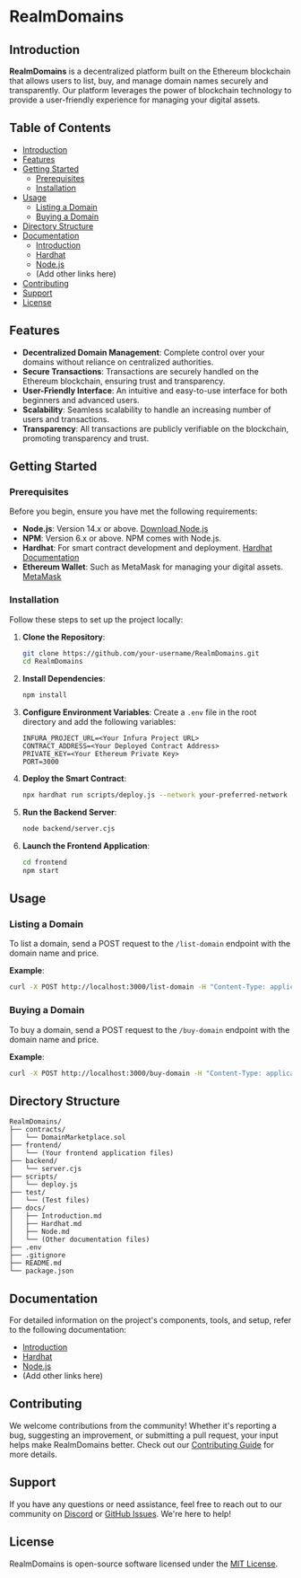# RealmDomains
 
## Introduction

**RealmDomains** is a decentralized platform built on the Ethereum blockchain that allows users to list, buy, and manage domain names securely and transparently. Our platform leverages the power of blockchain technology to provide a user-friendly experience for managing your digital assets.

## Table of Contents

- [Introduction](#introduction)
- [Features](#features)
- [Getting Started](#getting-started)
  - [Prerequisites](#prerequisites)
  - [Installation](#installation)
- [Usage](#usage)
  - [Listing a Domain](#listing-a-domain)
  - [Buying a Domain](#buying-a-domain)
- [Directory Structure](#directory-structure)
- [Documentation](#documentation)
  - [Introduction](docs/Introduction.md)
  - [Hardhat](docs/Hardhat.md)
  - [Node.js](docs/Node.md)
  - (Add other links here)
- [Contributing](#contributing)
- [Support](#support)
- [License](#license)

## Features

- **Decentralized Domain Management**: Complete control over your domains without reliance on centralized authorities.
- **Secure Transactions**: Transactions are securely handled on the Ethereum blockchain, ensuring trust and transparency.
- **User-Friendly Interface**: An intuitive and easy-to-use interface for both beginners and advanced users.
- **Scalability**: Seamless scalability to handle an increasing number of users and transactions.
- **Transparency**: All transactions are publicly verifiable on the blockchain, promoting transparency and trust.

## Getting Started

### Prerequisites

Before you begin, ensure you have met the following requirements:

- **Node.js**: Version 14.x or above. [Download Node.js](https://nodejs.org/)
- **NPM**: Version 6.x or above. NPM comes with Node.js.
- **Hardhat**: For smart contract development and deployment. [Hardhat Documentation](https://hardhat.org/)
- **Ethereum Wallet**: Such as MetaMask for managing your digital assets. [MetaMask](https://metamask.io/)

### Installation

Follow these steps to set up the project locally:

1. **Clone the Repository**:
   ```bash
   git clone https://github.com/your-username/RealmDomains.git
   cd RealmDomains
   ```

2. **Install Dependencies**:
   ```bash
   npm install
   ```

3. **Configure Environment Variables**:
   Create a `.env` file in the root directory and add the following variables:
   ```
   INFURA_PROJECT_URL=<Your Infura Project URL>
   CONTRACT_ADDRESS=<Your Deployed Contract Address>
   PRIVATE_KEY=<Your Ethereum Private Key>
   PORT=3000
   ```

4. **Deploy the Smart Contract**:
   ```bash
   npx hardhat run scripts/deploy.js --network your-preferred-network
   ```

5. **Run the Backend Server**:
   ```bash
   node backend/server.cjs
   ```

6. **Launch the Frontend Application**:
   ```bash
   cd frontend
   npm start
   ```

## Usage

### Listing a Domain

To list a domain, send a POST request to the `/list-domain` endpoint with the domain name and price.

**Example**:
```bash
curl -X POST http://localhost:3000/list-domain -H "Content-Type: application/json" -d '{"domainName": "exampledomain.eth", "price": "1"}'
```

### Buying a Domain

To buy a domain, send a POST request to the `/buy-domain` endpoint with the domain name and price.

**Example**:
```bash
curl -X POST http://localhost:3000/buy-domain -H "Content-Type: application/json" -d '{"domainName": "exampledomain.eth", "price": "1"}'
```

## Directory Structure

```
RealmDomains/
├── contracts/
│   └── DomainMarketplace.sol
├── frontend/
│   └── (Your frontend application files)
├── backend/
│   └── server.cjs
├── scripts/
│   └── deploy.js
├── test/
│   └── (Test files)
├── docs/
│   ├── Introduction.md
│   ├── Hardhat.md
│   ├── Node.md
│   └── (Other documentation files)
├── .env
├── .gitignore
├── README.md
└── package.json
```

## Documentation

For detailed information on the project's components, tools, and setup, refer to the following documentation:

- [Introduction](docs/Introduction.md)
- [Hardhat](docs/Hardhat.md)
- [Node.js](docs/Node.md)
- (Add other links here)

## Contributing

We welcome contributions from the community! Whether it's reporting a bug, suggesting an improvement, or submitting a pull request, your input helps make RealmDomains better. Check out our [Contributing Guide](docs/Contributing.md) for more details.

## Support

If you have any questions or need assistance, feel free to reach out to our community on [Discord](link-to-discord) or [GitHub Issues](link-to-github-issues). We're here to help!

## License

RealmDomains is open-source software licensed under the [MIT License](LICENSE).
